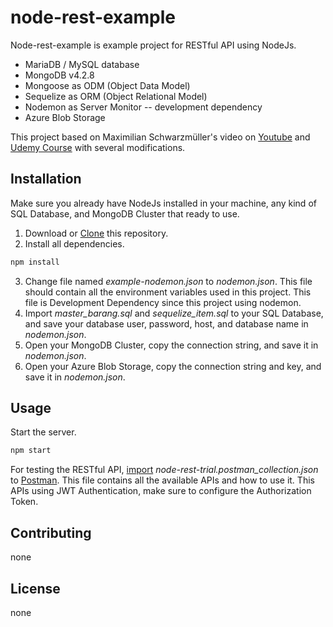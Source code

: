 # node-rest-example

Node-rest-example is example project for RESTful API using NodeJs.

- MariaDB / MySQL database
- MongoDB v4.2.8
- Mongoose as ODM (Object Data Model)
- Sequelize as ORM (Object Relational Model)
- Nodemon as Server Monitor -- development dependency
- Azure Blob Storage

This project based on Maximilian Schwarzmüller's video on [Youtube](https://www.youtube.com/playlist?list=PL55RiY5tL51q4D-B63KBnygU6opNPFk_q) and [Udemy Course](https://www.udemy.com/course/nodejs-the-complete-guide/) with several modifications.

## Installation

Make sure you already have NodeJs installed in your machine, any kind of SQL Database, and MongoDB Cluster that ready to use.

1. Download or [Clone](https://docs.github.com/en/enterprise/2.13/user/articles/cloning-a-repository) this repository.
2. Install all dependencies.
```bash
npm install
```
3. Change file named *example-nodemon.json* to *nodemon.json*. This file should contain all the environment variables used in this project. This file is Development Dependency since this project using nodemon.
4. Import *master_barang.sql* and *sequelize_item.sql* to your SQL Database, and save your database user, password, host, and database name in *nodemon.json*.
5. Open your MongoDB Cluster, copy the connection string, and save it in *nodemon.json*.
6. Open your Azure Blob Storage, copy the connection string and key, and save it in *nodemon.json*.

## Usage

Start the server.
```bash
npm start
```
For testing the RESTful API, [import](https://learning.postman.com/docs/getting-started/importing-and-exporting-data/) *node-rest-trial.postman_collection.json* to [Postman](https://www.postman.com/downloads/). This file contains all the available APIs and how to use it. This APIs using JWT Authentication, make sure to configure the Authorization Token.

## Contributing
none

## License
none
